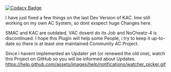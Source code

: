 
[![Codacy Badge](https://api.codacy.com/project/badge/Grade/d02e2cc3856043a1a2b8277834f54bd5)](https://app.codacy.com/app/DJPlaya/kigen-ac-pub?utm_source=github.com&utm_medium=referral&utm_content=DJPlaya/kigen-ac-pub&utm_campaign=Badge_Grade_Dashboard)

I have just fixed a few things on the last Dev Version of KAC.
Ime still working on my own AC System, so dont exspect huge Changes here.

SMAC and KAC are outdated, VAC dosent do its Job and NoCheatz-4 is discontinued.
I hope this Plugin will help some People, i try to keep it up-to-date so there is at least one maintained Community AC Project.

Since i havent implemented an Updater yet (or renewed the old one), watch this Project on GitHub so you will be informed about Updates.
https://help.github.com/assets/images/help/notifications/watcher_picker.gif

